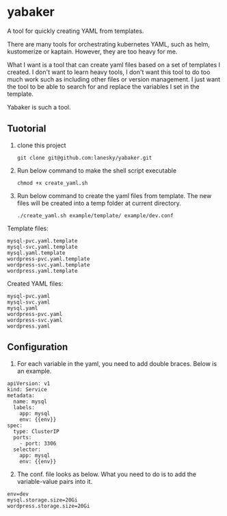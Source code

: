 # yabaker

A tool for quickly creating YAML from templates.

There are many tools for orchestrating kubernetes YAML, such as helm, kustomerize or kaptain. However, they are too heavy for me.

What I want is a tool that can create yaml files based on a set of templates I created. I don't want to learn heavy tools, I don't want this tool to do too much work such as including other files or version management. I just want the tool to be able to search for and replace the variables I set in the template.

Yabaker is such a tool.

## Tuotorial

1. clone this project

    `git clone git@github.com:lanesky/yabaker.git`

2. Run below command to make the shell script executable

    `chmod +x create_yaml.sh`

3. Run below command to create the yaml files from template. The new files will be created into a temp folder at current directory.

    `./create_yaml.sh example/template/ example/dev.conf`

Template files:

```
mysql-pvc.yaml.template
mysql-svc.yaml.template
mysql.yaml.template
wordpress-pvc.yaml.template
wordpress-svc.yaml.template
wordpress.yaml.template
```

Created YAML files:

```
mysql-pvc.yaml
mysql-svc.yaml
mysql.yaml
wordpress-pvc.yaml
wordpress-svc.yaml
wordpress.yaml
```

## Configuration

1. For each variable in the yaml, you need to add double braces. Below is an example.
```
apiVersion: v1
kind: Service
metadata:
  name: mysql
  labels:
    app: mysql
    env: {{env}}
spec:
  type: ClusterIP
  ports:
    - port: 3306
  selector:
    app: mysql
    env: {{env}}
```

2. The conf. file looks as below. What you need to do is to add the variable-value pairs into it.

```
env=dev
mysql.storage.size=20Gi
wordpress.storage.size=20Gi
```